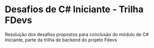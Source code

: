 # Desafios de C# Iniciante - Trilha FDevs
Resolução dos desafios propostos para conclusão do módulo de C# Iniciante, parte da trilha de backend do projeto Fdevs
